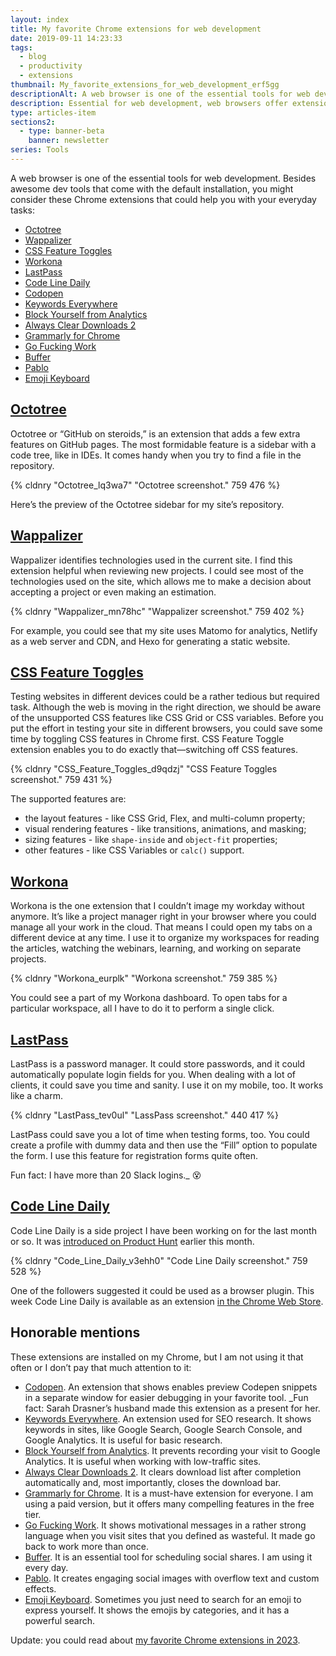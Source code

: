 ```yaml
---
layout: index
title: My favorite Chrome extensions for web development
date: 2019-09-11 14:23:33
tags:
  - blog
  - productivity
  - extensions
thumbnail: My_favorite_extensions_for_web_development_erf5gg
descriptionAlt: A web browser is one of the essential tools for web development. Besides default dev tools, there are extensions you could use to make a better web product. I am using Chrome most of the time and these are the extensions I prefer.
description: Essential for web development, web browsers offer extensions to improve web products. I use Chrome and prefer these extensions.
type: articles-item
sections2:
  - type: banner-beta
    banner: newsletter
series: Tools
---
```


A web browser is one of the essential tools for web development. Besides awesome dev tools that come with the default installation, you might consider these Chrome extensions that could help you with your everyday tasks:

<!-- more -->

- [Octotree](#octotree)
- [Wappalizer](#wappalizer)
- [CSS Feature Toggles](#css-feature-toggles)
- [Workona](#workona)
- [LastPass](#lastpass)
- [Code Line Daily](#code-line-daily)
- [Codopen]
- [Keywords Everywhere]
- [Block Yourself from Analytics]
- [Always Clear Downloads 2]
- [Grammarly for Chrome]
- [Go Fucking Work]
- [Buffer]
- [Pablo]
- [Emoji Keyboard]

## [Octotree]

Octotree or “GitHub on steroids,” is an extension that adds a few extra features on GitHub pages. The most formidable feature is a sidebar with a code tree, like in IDEs. It comes handy when you try to find a file in the repository.

{% cldnry "Octotree_lq3wa7" "Octotree screenshot." 759 476 %}

Here’s the preview of the Octotree sidebar for my site’s repository.

## [Wappalizer]

Wappalizer identifies technologies used in the current site. I find this extension helpful when reviewing new projects. I could see most of the technologies used on the site, which allows me to make a decision about accepting a project or even making an estimation.

{% cldnry "Wappalizer_mn78hc" "Wappalizer screenshot." 759 402 %}

For example, you could see that my site uses Matomo for analytics, Netlify as a web server and CDN, and Hexo for generating a static website.

## [CSS Feature Toggles]

Testing websites in different devices could be a rather tedious but required task. Although the web is moving in the right direction, we should be aware of the unsupported CSS features like CSS Grid or CSS variables. Before you put the effort in testing your site in different browsers, you could save some time by toggling CSS features in Chrome first. CSS Feature Toggle extension enables you to do exactly that—switching off CSS features.

{% cldnry "CSS_Feature_Toggles_d9qdzj" "CSS Feature Toggles screenshot." 759 431 %}

The supported features are:

- the layout features - like CSS Grid, Flex, and multi-column property;
- visual rendering features - like transitions, animations, and masking;
- sizing features - like `shape-inside` and `object-fit` properties;
- other features - like CSS Variables or `calc()` support.

## [Workona]

Workona is the one extension that I couldn’t image my workday without anymore. It’s like a project manager right in your browser where you could manage all your work in the cloud. That means I could open my tabs on a different device at any time. I use it to organize my workspaces for reading the articles, watching the webinars, learning, and working on separate projects.

{% cldnry "Workona_eurplk" "Workona screenshot." 759 385 %}

You could see a part of my Workona dashboard. To open tabs for a particular workspace, all I have to do it to perform a single click.

## [LastPass]

LastPass is a password manager. It could store passwords, and it could automatically populate login fields for you. When dealing with a lot of clients, it could save you time and sanity. I use it on my mobile, too. It works like a charm.

{% cldnry "LastPass_tev0ul" "LassPass screenshot." 440 417 %}

LastPass could save you a lot of time when testing forms, too. You could create a profile with dummy data and then use the “Fill” option to populate the form. I use this feature for registration forms quite often.

Fun fact: I have more than 20 Slack logins._ 😵

## [Code Line Daily]

Code Line Daily is a side project I have been working on for the last month or so. It was [introduced on Product Hunt] earlier this month.

{% cldnry "Code_Line_Daily_v3ehh0" "Code Line Daily screenshot." 759 528 %}

One of the followers suggested it could be used as a browser plugin. This week Code Line Daily is available as an extension [in the Chrome Web Store].

## Honorable mentions

These extensions are installed on my Chrome, but I am not using it that often or I don’t pay that much attention to it:

- [Codopen]. An extension that shows enables preview Codepen snippets in a separate window for easier debugging in your favorite tool. _Fun fact: Sarah Drasner’s husband made this extension as a present for her.
- [Keywords Everywhere]. An extension used for SEO research. It shows keywords in sites, like Google Search, Google Search Console, and Google Analytics. It is useful for basic research.
- [Block Yourself from Analytics]. It prevents recording your visit to Google Analytics. It is useful when working with low-traffic sites.
- [Always Clear Downloads 2]. It clears download list after completion automatically and, most importantly, closes the download bar.
- [Grammarly for Chrome]. It is a must-have extension for everyone. I am using a paid version, but it offers many compelling features in the free tier.
- [Go Fucking Work]. It shows motivational messages in a rather strong language when you visit sites that you defined as wasteful. It made go back to work more than once.
- [Buffer]. It is an essential tool for scheduling social shares. I am using it every day.
- [Pablo]. It creates engaging social images with overflow text and custom effects.
- [Emoji Keyboard]. Sometimes you just need to search for an emoji to express yourself. It shows the emojis by categories, and it has a powerful search.

Update: you could read about [my favorite Chrome extensions in 2023](/articles/my-favorite-chrome-extensions-for-web-development-mostly-2023/).

[Octotree]: https://www.octotree.io/
[Wappalizer]: https://www.wappalyzer.com/download
[CSS Feature Toggles]: https://github.com/keithclark/css-feature-toggle-devtools-extension
[Block Yourself from Analytics]: https://www.igorware.com/extensions/block-yourself-from-analytics
[Workona]: https://workona.com/signup/?referral=f7d57c59-a19b-4133-9739-5e5249ec7542
[CSS Feature Toggle Extension]: https://github.com/keithclark/css-feature-toggle-devtools-extension
[Keywords Everywhere]: https://chrome.google.com/webstore/detail/keywords-everywhere-keywo/hbapdpeemoojbophdfndmlgdhppljgmp
[LastPass]: https://chrome.google.com/webstore/detail/lastpass-free-password-ma/hdokiejnpimakedhajhdlcegeplioahd
[Code Line Daily]: https://chrome.google.com/webstore/detail/code-line-daily/jfgojeolhopchbgfdgodicnaimmkbpbg
[introduced on Product Hunt]: https://www.producthunt.com/posts/code-line-daily
[in the Chrome Web Store]: https://chrome.google.com/webstore/detail/code-line-daily/jfgojeolhopchbgfdgodicnaimmkbpbg
[Always Clear Downloads 2]: https://chrome.google.com/webstore/detail/always-clear-downloads-2/jcajchndfkmnaefkhoaoiagemplbfffn
[Codopen]: https://chrome.google.com/webstore/detail/codopen/agnkphdgffianchpipdbkeaclfbobaak
[Emoji Keyboard]: https://chrome.google.com/webstore/detail/emoji-keyboard-emojis-for/fbcgkphadgmbalmlklhbdagcicajenei
[Grammarly for Chrome]:  https://chrome.google.com/webstore/detail/grammarly-for-chrome/kbfnbcaeplbcioakkpcpgfkobkghlhen
[Go Fucking Work]: https://chrome.google.com/webstore/detail/go-fucking-work/hibmkkpfegfiinilnlabbfnjcopdiiig?hl=en
[Buffer]: https://chrome.google.com/webstore/detail/buffer/noojglkidnpfjbincgijbaiedldjfbhh?hl=en
[Pablo]: https://chrome.google.com/webstore/detail/pablo/gfpibnlcombjoeejlongmihndgkpnjjo
